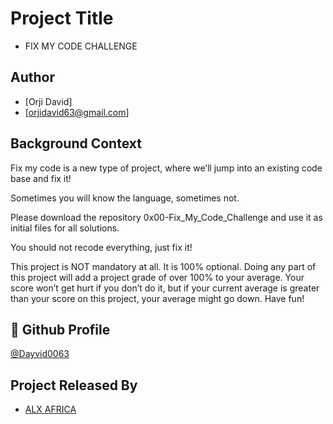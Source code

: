 
# Project Title
- FIX MY CODE CHALLENGE


## Author

- [Orji David]
- [orjidavid63@gmail.com]


## Background Context

Fix my code is a new type of project, where we’ll jump into an existing code base and fix it!

Sometimes you will know the language, sometimes not.

Please download the repository 0x00-Fix_My_Code_Challenge and use it as initial files for all solutions.

You should not recode everything, just fix it!

This project is NOT mandatory at all. It is 100% optional. Doing any part of this project will add a project grade of over 100% to your average. Your score won’t get hurt if you don’t do it, but if your current average is greater than your score on this project, your average might go down. Have fun!


## 🔗 Github Profile
[@Dayvid0063](https://github.com/Dayvid0063)


## Project Released By

- [ALX AFRICA](https://www.alxafrica.com/)
